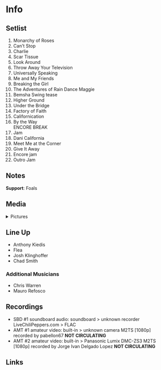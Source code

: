 # Info

## Setlist

1. Monarchy of Roses
2. Can't Stop
3. Charlie
4. Scar Tissue
5. Look Around
6. Throw Away Your Television
7. Universally Speaking
8. Me and My Friends
9. Breaking the Girl
10. The Adventures of Rain Dance Maggie
11. Bemsha Swing tease
12. Higher Ground
13. Under the Bridge
14. Factory of Faith
15. Californication
16. By the Way
<br> ENCORE BREAK
17. Jam
18. Dani California
19. Meet Me at the Corner
20. Give It Away
21. Encore jam
22. Outro Jam

## Notes

**Support**: Foals

## Media 

<details>
  <summary>Pictures</summary>
  <!--<img alt="Setlist" title="Setlist" src="_.jpg" height="200" />
  <img alt="Flyer" title="Flyer" src="_.jpg" height="200" />-->
</details>

## Line Up

* Anthony Kiedis
* Flea
* Josh Klinghoffer
* Chad Smith

### Additional Musicians

* Chris Warren  
* Mauro Refosco

## Recordings

* SBD #1 soundboard audio: soundboard > unknown recorder LiveChiliPeppers.com > FLAC  
* AMT #1 amateur video: built-in > unknown camera M2TS [1080p] recorded by pabellon67 **NOT CIRCULATING** 
* AMT #2 amateur video: built-in > Panasonic Lumix DMC-ZS3 M2TS [1080p] recorded by Jorge Ivan Delgado Lopez **NOT CIRCULATING**

## Links
